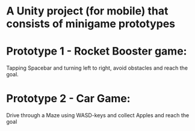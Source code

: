 # A Unity project (for mobile) that consists of minigame prototypes

# Prototype 1 - Rocket Booster game:
Tapping Spacebar and turning left to right, avoid obstacles and reach the goal.

# Prototype 2 - Car Game:
Drive through a Maze using WASD-keys and collect Apples and reach the goal
